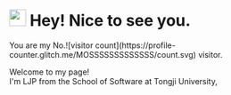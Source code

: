 <h1><img src="https://emojis.slackmojis.com/emojis/images/1531849430/4246/blob-sunglasses.gif?1531849430" width="30"/> Hey! Nice to see you.</h1>
You are my No.![visitor count](https://profile-counter.glitch.me/MOSSSSSSSSSSSSS/count.svg) visitor.
<p>Welcome to my page! </br> I'm LJP from the School of Software at Tongji University, </p>
